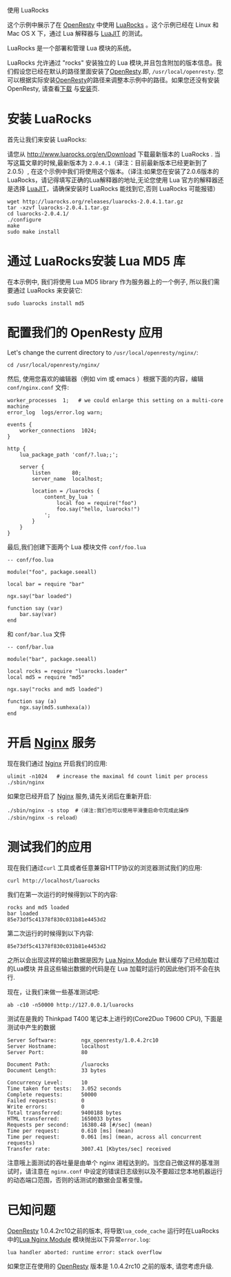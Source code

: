 <!---
    @title         Using LuaRocks
    @creator       Yichun Zhang
    @created       2011-08-07 02:32 GMT
    @modifier      Yichun Zhang
    @modifier_link yichun-zhang
    @modified      2011-11-08 04:31 GMT
    @changes       44
--->

使用 LuaRocks

这个示例中展示了在 [OpenResty](openresty.html) 中使用 [LuaRocks](http://www.luarocks.org/) 。这个示例已经在
Linux 和 Mac OS X 下，通过 Lua 解释器与 [LuaJIT](luajit.html) 的测试。

LuaRocks 是一个部署和管理 Lua 模块的系统。

 LuaRocks 允许通过 "rocks" 安装独立的 Lua 模块,并且包含附加的版本信息。我们假设您已经在默认的路径里面安装了[OpenResty](openresty.html).即, `/usr/local/openresty`. 您可以根据实际安装[OpenResty](openresty.html)的路径来调整本示例中的路径。如果您还没有安装 OpenResty, 请查看[下载](download.html) 与[安装](installation.html)页.


#  安装 LuaRocks
首先让我们来安装 LuaRocks:

请您从 http://www.luarocks.org/en/Download 下载最新版本的 LuaRocks
. 当写这篇文章的时候,最新版本为 `2.0.4.1`（译注：目前最新版本已经更新到了2.0.5）,
在这个示例中我们将使用这个版本。（译注:如果您在安装了2.0.6版本的
LuaRocks，请记得填写正确的Lua解释器的地址,无论您使用 Lua
官方的解释器还是选择 [LuaJIT](luajit.html)，请确保安装时 LuaRocks
能找到它,否则 LuaRocks 可能报错）

```
wget http://luarocks.org/releases/luarocks-2.0.4.1.tar.gz
tar -xzvf luarocks-2.0.4.1.tar.gz
cd luarocks-2.0.4.1/
./configure
make
sudo make install
```


#  通过 LuaRocks安装 Lua MD5 库
在本示例中, 我们将使用 Lua MD5 library 作为服务器上的一个例子,
所以我们需要通过 LuaRocks 来安装它:

```
sudo luarocks install md5
```


#  配置我们的 OpenResty 应用
Let's change the current directory to `/usr/local/openresty/nginx/`:

```
cd /usr/local/openresty/nginx/
```

然后, 使用您喜欢的编辑器（例如 vim 或 emacs ）根据下面的内容，编辑
`conf/nginx.conf`  文件:

```
worker_processes  1;   # we could enlarge this setting on a multi-core machine
error_log  logs/error.log warn;

events {
    worker_connections  1024;
}

http {
    lua_package_path 'conf/?.lua;;';

    server {
        listen       80;
        server_name  localhost;

        location = /luarocks {
            content_by_lua '
                local foo = require("foo")
                foo.say("hello, luarocks!")
            ';
        }
    }
}
```

最后,我们创建下面两个 Lua 模块文件 `conf/foo.lua`

```
-- conf/foo.lua

module("foo", package.seeall)

local bar = require "bar"

ngx.say("bar loaded")

function say (var)
    bar.say(var)
end
```

和 `conf/bar.lua` 文件

```
-- conf/bar.lua

module("bar", package.seeall)

local rocks = require "luarocks.loader"
local md5 = require "md5"

ngx.say("rocks and md5 loaded")

function say (a)
    ngx.say(md5.sumhexa(a))
end
```


#  开启 [Nginx](nginx.html) 服务
现在我们通过 [Nginx](nginx.html) 开启我们的应用:

```
ulimit -n1024   # increase the maximal fd count limit per process
./sbin/nginx
```

如果您已经开启了 [Nginx](nginx.html) 服务,请先关闭后在重新开启:

```
./sbin/nginx -s stop  #（译注:我们也可以使用平滑重启命令完成此操作 ./sbin/nginx -s reload）
```


#  测试我们的应用
现在我们通过`curl` 工具或者任意兼容HTTP协议的浏览器测试我们的应用:

```
curl http://localhost/luarocks
```

我们在第一次运行的时候得到以下的内容:

```
rocks and md5 loaded
bar loaded
85e73df5c41378f830c031b81e4453d2
```

第二次运行的时候得到以下内容:

```
85e73df5c41378f830c031b81e4453d2
```

之所以会出现这样的输出数据是因为 [Lua Nginx Module](lua-nginx-module.html) 默认缓存了已经加载过的Lua模块
并且这些输出数据的代码是在 Lua 加载时运行的因此他们将不会在执行.

现在，让我们来做一些基准测试吧:

```
ab -c10 -n50000 http://127.0.0.1/luarocks
```

测试在是我的 Thinkpad T400 笔记本上进行的(Core2Duo T9600 CPU),
下面是测试中产生的数据


```
Server Software:        ngx_openresty/1.0.4.2rc10
Server Hostname:        localhost
Server Port:            80

Document Path:          /luarocks
Document Length:        33 bytes

Concurrency Level:      10
Time taken for tests:   3.052 seconds
Complete requests:      50000
Failed requests:        0
Write errors:           0
Total transferred:      9400188 bytes
HTML transferred:       1650033 bytes
Requests per second:    16380.48 [#/sec] (mean)
Time per request:       0.610 [ms] (mean)
Time per request:       0.061 [ms] (mean, across all concurrent requests)
Transfer rate:          3007.41 [Kbytes/sec] received
```

注意哦上面测试的吞吐量是由单个 nginx 进程达到的。当您自己做这样的基准测试时，请注意在
`nginx.conf` 中设定的错误日志级别以及不要超过您本地机器运行的动态端口范围，否则的话测试的数据会显著变慢。


# 已知问题
[OpenResty](openresty.html) 1.0.4.2rc10之前的版本, 将导致`lua_code_cache`  运行时在LuaRocks
中的[Lua Nginx Module](lua-nginx-module.html) 模块抛出以下异常`error.log`:

```
lua handler aborted: runtime error: stack overflow
```

如果您正在使用的 [OpenResty](openresty.html) 版本是 1.0.4.2rc10 之前的版本,
请您考虑升级.
